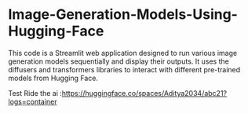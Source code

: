 # Image-Generation-Models-Using-Hugging-Face
This code is a Streamlit web application designed to run various image generation models sequentially and display their outputs. It uses the diffusers and transformers libraries to interact with different pre-trained models from Hugging Face. 

Test Ride the ai :https://huggingface.co/spaces/Aditya2034/abc21?logs=container
